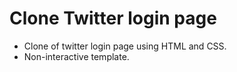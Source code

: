 # Clone Twitter login page
 - Clone of twitter login page using HTML and CSS.
 - Non-interactive template.
 
